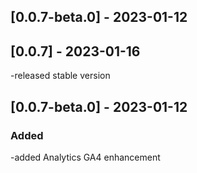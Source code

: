 ## [0.0.7-beta.0] - 2023-01-12
## [0.0.7] - 2023-01-16
-released stable version

## [0.0.7-beta.0] - 2023-01-12
### Added
-added Analytics GA4 enhancement
